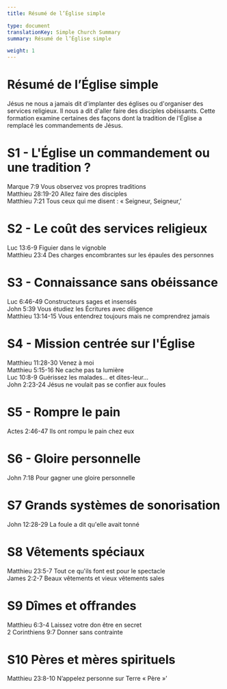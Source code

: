 ```yaml
---
title: Résumé de l’Église simple

type: document
translationKey: Simple Church Summary
summary: Résumé de l’Église simple

weight: 1
---
```

# Résumé de l’Église simple
Jésus ne nous a jamais dit d'implanter des églises ou d'organiser des services religieux. Il nous a dit d'aller faire des disciples obéissants. Cette formation examine certaines des façons dont la tradition de l'Église a remplacé les commandements de Jésus.
# S1 - L'Église   un commandement ou une tradition ?

Marque 7:9 Vous observez vos propres traditions  <br>Matthieu 28:19-20 Allez faire des disciples  <br>Matthieu 7:21 Tous ceux qui me disent : « Seigneur, Seigneur,’
# S2 - Le coût des services religieux

Luc 13:6-9 Figuier dans le vignoble  <br>Matthieu 23:4 Des charges encombrantes sur les épaules des personnes
# S3 - Connaissance sans obéissance

Luc 6:46-49 Constructeurs sages et insensés  <br>John 5:39 Vous étudiez les Écritures avec diligence  <br>Matthieu 13:14-15 Vous entendrez toujours mais ne comprendrez jamais
# S4 - Mission centrée sur l'Église

Matthieu 11:28-30 Venez à moi  <br>Matthieu 5:15-16 Ne cache pas ta lumière  <br>Luc 10:8-9 Guérissez les malades... et dites-leur...  <br>John 2:23-24 Jésus ne voulait pas se confier aux foules
# S5 - Rompre le pain

Actes 2:46-47 Ils ont rompu le pain chez eux
# S6 - Gloire personnelle

John 7:18 Pour gagner une gloire personnelle
# S7  Grands systèmes de sonorisation

John 12:28-29 La foule a dit qu'elle avait tonné
# S8  Vêtements spéciaux

Matthieu 23:5-7 Tout ce qu'ils font est pour le spectacle  <br>James 2:2-7 Beaux vêtements et vieux vêtements sales
# S9  Dîmes et offrandes

Matthieu 6:3-4 Laissez votre don être en secret  <br>2 Corinthiens 9:7 Donner sans contrainte
# S10  Pères et mères spirituels

Matthieu 23:8-10 N’appelez personne sur Terre « Père »’
